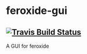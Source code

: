 # feroxide-gui
## [![Travis Build Status][travis-badge]][travis-page]
A GUI for feroxide

[travis-page]: https://travis-ci.org/feroxide/feroxide-gui
[travis-badge]: https://travis-ci.org/feroxide/feroxide-gui.svg?branch=master
